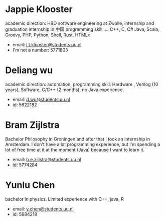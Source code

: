 # Jappie Klooster
academic direction: HBO software engineering at Zwolle, internship and graduation internship in 中国
programming skill: ... C++, C, C# Java, Scala, Groovy, PHP, Python, Shell,
Rust, HTMLx

* email: j.t.klooster@students.uu.nl
* I'm not a number: 5771803

# Deliang wu
academic direction: automation,
programming skill: Hardware , Verilog (10 years), Software, C/C++ (2 months), no Java experience.

* email: d.wu@students.uu.nl
* id: 5622182

# Bram Zijlstra
 Bachelor Philosophy in Groningen and after that I took an internship in
 Amsterdam. I don't have a lot programming experience, but I'm spending a
 lot of free time at it at the moment (Java) because I want to learn it.


* email: b.e.zijlstra@students.uu.nl
* id: 5774284

# Yunlu Chen
bachelor in physics. Limited experience with C++, java, R

* email: y.chen@students.uu.nl
* id: 5684218
